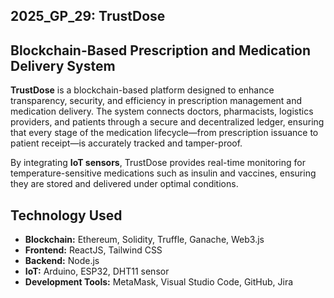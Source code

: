 ## 2025_GP_29: TrustDose

## Blockchain-Based Prescription and Medication Delivery System

**TrustDose** is a blockchain-based platform designed to enhance transparency, security, and efficiency in prescription management and medication delivery. The system connects doctors, pharmacists, logistics providers, and patients through a secure and decentralized ledger, ensuring that every stage of the medication lifecycle—from prescription issuance to patient receipt—is accurately tracked and tamper-proof.  

By integrating **IoT sensors**, TrustDose provides real-time monitoring for temperature-sensitive medications such as insulin and vaccines, ensuring they are stored and delivered under optimal conditions.



##  Technology Used
- **Blockchain:** Ethereum, Solidity, Truffle, Ganache, Web3.js  
- **Frontend:** ReactJS, Tailwind CSS  
- **Backend:** Node.js  
- **IoT:** Arduino, ESP32, DHT11 sensor  
- **Development Tools:** MetaMask, Visual Studio Code, GitHub, Jira  



